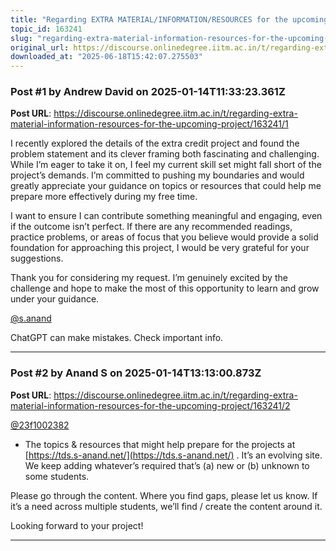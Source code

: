 ```yaml
---
title: "Regarding EXTRA MATERIAL/INFORMATION/RESOURCES for the upcoming project"
topic_id: 163241
slug: "regarding-extra-material-information-resources-for-the-upcoming-project"
original_url: https://discourse.onlinedegree.iitm.ac.in/t/regarding-extra-material-information-resources-for-the-upcoming-project/163241
downloaded_at: "2025-06-18T15:42:07.275503"
---
```


### Post #1 by Andrew David on 2025-01-14T11:33:23.361Z
**Post URL**: https://discourse.onlinedegree.iitm.ac.in/t/regarding-extra-material-information-resources-for-the-upcoming-project/163241/1

I recently explored the details of the extra credit project and found the problem statement and its clever framing both fascinating and challenging. While I’m eager to take it on, I feel my current skill set might fall short of the project’s demands. I’m committed to pushing my boundaries and would greatly appreciate your guidance on topics or resources that could help me prepare more effectively during my free time.

I want to ensure I can contribute something meaningful and engaging, even if the outcome isn’t perfect. If there are any recommended readings, practice problems, or areas of focus that you believe would provide a solid foundation for approaching this project, I would be very grateful for your suggestions.

Thank you for considering my request. I’m genuinely excited by the challenge and hope to make the most of this opportunity to learn and grow under your guidance.

[@s.anand](/u/s.anand)

ChatGPT can make mistakes. Check important info.

---

### Post #2 by Anand S on 2025-01-14T13:13:00.873Z
**Post URL**: https://discourse.onlinedegree.iitm.ac.in/t/regarding-extra-material-information-resources-for-the-upcoming-project/163241/2

[@23f1002382](/u/23f1002382)
 - The topics & resources that might help prepare for the projects at
[https://tds.s-anand.net/](https://tds.s-anand.net/)
. It’s an evolving site. We keep adding whatever’s required that’s (a) new or (b) unknown to some students.

Please go through the content. Where you find gaps, please let us know. If it’s a need across multiple students, we’ll find / create the content around it.

Looking forward to your project!

---
